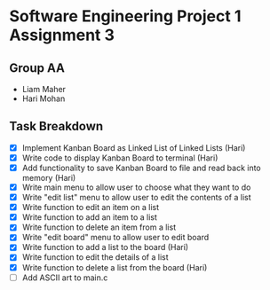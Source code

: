 # Software Engineering Project 1 Assignment 3
## Group AA
- Liam Maher
- Hari Mohan

## Task Breakdown
- [x] Implement Kanban Board as Linked List of Linked Lists (Hari)
- [x] Write code to display Kanban Board to terminal (Hari)
- [x] Add functionality to save Kanban Board to file and read back into memory (Hari)
- [x] Write main menu to allow user to choose what they want to do
- [x] Write "edit list" menu to allow user to edit the contents of a list
- [x] Write function to edit an item on a list
- [x] Write function to add an item to a list
- [x] Write function to delete an item from a list
- [x] Write "edit board" menu to allow user to edit board
- [x] Write function to add a list to the board (Hari)
- [x] Write function to edit the details of a list
- [x] Write function to delete a list from the board (Hari)
- [ ] Add ASCII art to main.c
